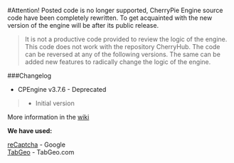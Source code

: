 #Attention!
Posted code is no longer supported, CherryPie Engine source code have been completely rewritten. To get acquainted with the new version of the engine will be after its public release.

>It is not a productive code provided to review the logic of the engine. This code does not work with the repository CherryHub.
The code can be reversed at any of the following versions. The same can be added new features to radically change the logic of the engine.

###Changelog
* CPEngine v3.7.6 - Deprecated

>* Initial version


More information in the [wiki](https://github.com/CodeBurgerINT/CherryPie-Engine/wiki)

<b>We have used:</b>

[reCaptcha](https://www.google.com/recaptcha/intro/index.html) - Google<br>
[TabGeo](http://tabgeo.com/) - TabGeo.com
